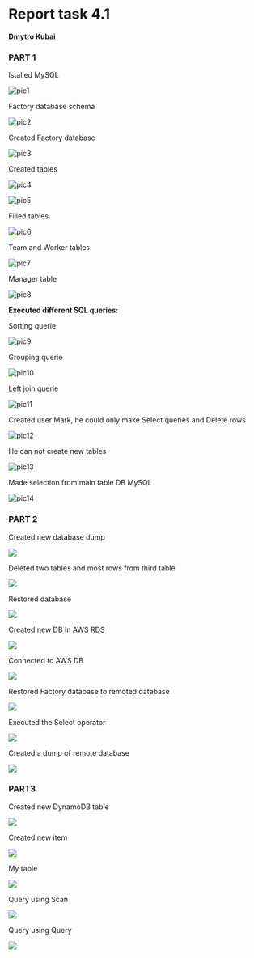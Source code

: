 # Report task 4.1

**Dmytro Kubai**

### PART 1

Istalled MySQL

![pic1](screenshots/1.png)

Factory database schema

![pic2](screenshots/2.png)

Created Factory database 

![pic3](screenshots/3.png)

Created tables

![pic4](screenshots/4.png)

![pic5](screenshots/5.png)

Filled tables

![pic6](screenshots/6.png)

Team and Worker tables

![pic7](screenshots/7.png)

Manager table

![pic8](screenshots/8.png)

**Executed different SQL queries:**

Sorting querie

![pic9](screenshots/9.png)

Grouping querie

![pic10](screenshots/10.png)

Left join querie

![pic11](screenshots/11.png)

Created user Mark, he could only make Select queries and Delete rows

![pic12](screenshots/12.png)

He can not create new tables

![pic13](screenshots/13.png)

Made selection from main table DB MySQL

![pic14](screenshots/14.png)

### PART 2

Created new database dump 

![](screenshots/15.png)

Deleted two tables and most rows from third table

![](screenshots/16.png)

Restored database 

![](screenshots/17.png)

Created new DB in AWS RDS

![](screenshots/18.png)

Connected to AWS DB

![](screenshots/19.png)

Restored Factory database to remoted database

![](screenshots/20.png)

Executed the Select operator

![](screenshots/21.png)

Created a dump of remote database

![](screenshots/22.png)

### PART3

Created new DynamoDB table

![](screenshots/23.png)

Created new item 

![](screenshots/24.png)

My table

![](screenshots/25.png)

Query using Scan 

![](screenshots/26.png)

Query using Query

![](screenshots/27.png)